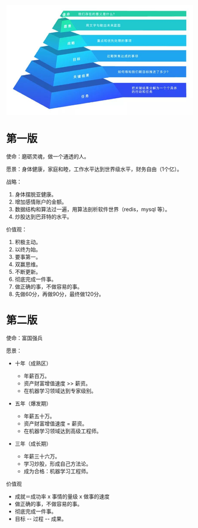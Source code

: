 ![](../股票/images/9b8f511eecd0cf4681684dc420486f93.jpeg)

# 第一版

使命：磨砺灵魂，做一个通透的人。

愿景：身体健康，家庭和睦，工作水平达到世界级水平，财务自由（1个亿）。

战略：

1. 身体摆脱亚健康。
2. 增加感情账户的金额。
3. 数据结构和算法过一遍，用算法剖析软件世界（redis，mysql 等）。
4. 炒股达到巴菲特的水平。

价值观：

1. 积极主动。
2. 以终为始。
3. 要事第一。
4. 双赢思维。
5. 不断更新。
6. 彻底完成一件事。
7. 做正确的事，不做容易的事。
8. 先做60分，再做90分，最终做120分。

# 第二版

使命：富国强兵

愿景：

- 十年（成熟区）
  - 年薪百万。
  - 资产财富增值速度 >> 薪资。
  - 在机器学习领域达到专家级别。

- 五年（爆发期）
  - 年薪五十万。
  - 资产财富增值速度 = 薪资。
  - 在机器学习领域达到高级工程师。 
- 三年（成长期）
  - 年薪三十六万。
  - 学习炒股，形成自己方法论。
  - 成为合格：机器学习工程师。



价值观

- 成就＝成功率 x 事情的量级 x 做事的速度
- 做正确的事，不做容易的事。
- 彻底完成一件事。
- 目标 -- 过程 -- 成果。